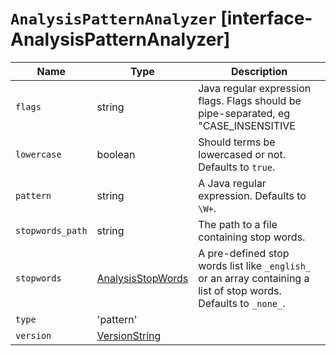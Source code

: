 # `AnalysisPatternAnalyzer` [interface-AnalysisPatternAnalyzer]

| Name | Type | Description |
| - | - | - |
| `flags` | string | Java regular expression flags. Flags should be pipe-separated, eg "CASE_INSENSITIVE|COMMENTS". |
| `lowercase` | boolean | Should terms be lowercased or not. Defaults to `true`. |
| `pattern` | string | A Java regular expression. Defaults to `\W+`. |
| `stopwords_path` | string | The path to a file containing stop words. |
| `stopwords` | [AnalysisStopWords](./AnalysisStopWords.md) | A pre-defined stop words list like `_english_` or an array containing a list of stop words. Defaults to `_none_`. |
| `type` | 'pattern' | &nbsp; |
| `version` | [VersionString](./VersionString.md) | &nbsp; |
